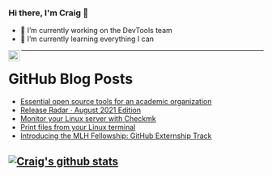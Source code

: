 ### Hi there, I'm Craig 👋

<!--
**CraigTeelFugro/CraigTeelFugro** is a ✨ _special_ ✨ repository because its `README.md` (this file) appears on your GitHub profile.

Here are some ideas to get you started:
-->

- 🔭 I’m currently working on the DevTools team
- 🌱 I’m currently learning everything I can

[<img align="left" alt="Craig Teel | LinkedIn" width="22px" src="https://cdn.jsdelivr.net/npm/simple-icons@v3/icons/linkedin.svg" />][linkedin]

---

# GitHub Blog Posts

<!-- BLOG-POST-LIST:START -->
- [Essential open source tools for an academic organization](https://opensource.com/article/21/9/open-source-tools-ospo)
- [Release Radar · August 2021 Edition](https://github.blog/2021-09-03-release-radar-aug-2021/)
- [Monitor your Linux server with Checkmk](https://opensource.com/article/21/8/monitor-linux-server-checkmk)
- [Print files from your Linux terminal](https://opensource.com/article/21/9/print-files-linux)
- [Introducing the MLH Fellowship: GitHub Externship Track](https://github.blog/2021-09-02-introducing-the-mlh-fellowship-github-externship-track/)
<!-- BLOG-POST-LIST:END -->

## [![Craig's github stats](https://github-readme-stats.vercel.app/api?username=craigteelfugro)](https://github.com/anuraghazra/github-readme-stats)


[linkedin]: https://linkedin.com/in/craig-teel-b8786771
